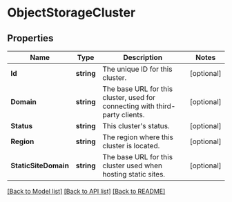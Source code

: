 # ObjectStorageCluster

## Properties

Name | Type | Description | Notes
------------ | ------------- | ------------- | -------------
**Id** | **string** | The unique ID for this cluster. | [optional] 
**Domain** | **string** | The base URL for this cluster, used for connecting with third-party clients. | [optional] 
**Status** | **string** | This cluster&#39;s status. | [optional] 
**Region** | **string** | The region where this cluster is located. | [optional] 
**StaticSiteDomain** | **string** | The base URL for this cluster used when hosting static sites. | [optional] 

[[Back to Model list]](../README.md#documentation-for-models) [[Back to API list]](../README.md#documentation-for-api-endpoints) [[Back to README]](../README.md)


